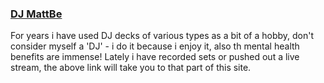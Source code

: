 ### [DJ MattBe](/dj.md)

For years i have used DJ decks of various types as a bit of a hobby, don't consider myself a 'DJ' - i do it because i enjoy it, also th mental health benefits are immense!
Lately i have recorded sets or pushed out a live stream, the above link will take you to that part of this site.

